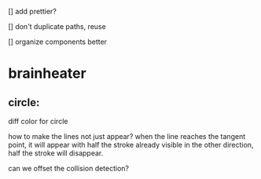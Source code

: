 [] add prettier?

[] don't duplicate paths, reuse

[] organize components better

# brainheater

## circle:

diff color for circle

how to make the lines not just appear?
when the line reaches the tangent point,
it will appear with half the stroke already visible
in the other direction, half the stroke will disappear.

can we offset the collision detection?